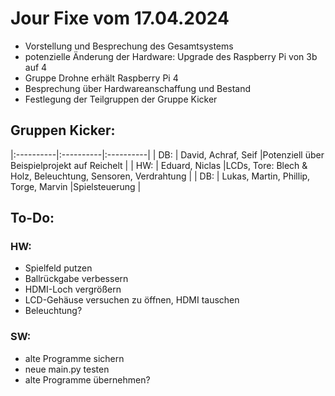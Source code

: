 # Jour Fixe vom 17.04.2024
- Vorstellung und Besprechung des Gesamtsystems
- potenzielle Änderung der Hardware: Upgrade des Raspberry Pi von 3b auf 4
- Gruppe Drohne erhält Raspberry Pi 4
- Besprechung über Hardwareanschaffung und Bestand
- Festlegung der Teilgruppen der Gruppe Kicker

## Gruppen Kicker:
|:----------|:----------|:----------|
| DB:  | David, Achraf, Seif                        |Potenziell über Beispielprojekt auf Reichelt                       |
| HW:  | Eduard, Niclas                             |LCDs, Tore: Blech & Holz, Beleuchtung, Sensoren, Verdrahtung       |
| DB:  | Lukas, Martin, Phillip, Torge, Marvin      |Spielsteuerung                                                     |


## To-Do:
### HW:
- Spielfeld putzen
- Ballrückgabe verbessern
- HDMI-Loch vergrößern
- LCD-Gehäuse versuchen zu öffnen, HDMI tauschen
- Beleuchtung?

### SW:
- alte Programme sichern
- neue main.py testen 
- alte Programme übernehmen?
